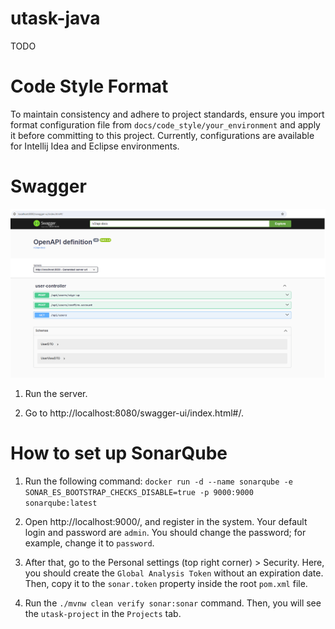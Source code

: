 # utask-java

TODO

# Code Style Format

To maintain consistency and adhere to project standards, ensure you import format configuration file from
`docs/code_style/your_environment` and apply it before committing to this project. Currently, configurations 
are available for Intellij Idea and Eclipse environments.

# Swagger

![screenshot](docs/swagger.png)

1. Run the server.

2. Go to http://localhost:8080/swagger-ui/index.html#/.

# How to set up SonarQube

1. Run the following command:
`docker run -d --name sonarqube -e SONAR_ES_BOOTSTRAP_CHECKS_DISABLE=true -p 9000:9000 sonarqube:latest`

2. Open http://localhost:9000/, and register in the system. Your default login and password are `admin`. You should change the password; for example, change it to `password`.

3. After that, go to the Personal settings (top right corner) > Security. Here, you should create the `Global Analysis Token` without an expiration date. Then, copy it to the `sonar.token` property inside the root `pom.xml` file.

4. Run the `./mvnw clean verify sonar:sonar` command. Then, you will see the `utask-project` in the `Projects` tab.
